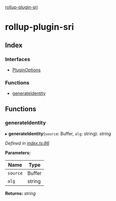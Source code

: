 [rollup-plugin-sri](README.md)

# rollup-plugin-sri

## Index

### Interfaces

* [PluginOptions](interfaces/pluginoptions.md)

### Functions

* [generateIdentity](README.md#generateidentity)

## Functions

###  generateIdentity

▸ **generateIdentity**(`source`: Buffer, `alg`: string): *string*

*Defined in [index.ts:86](https://github.com/JonasKruckenberg/rollup-plugin-sri/blob/a8b2ca2/index.ts#L86)*

**Parameters:**

Name | Type |
------ | ------ |
`source` | Buffer |
`alg` | string |

**Returns:** *string*
